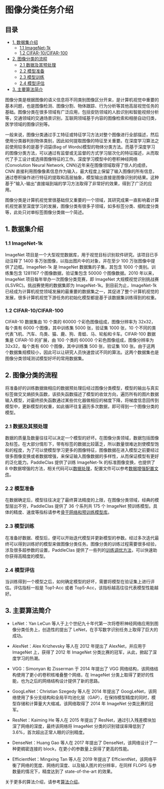 # 图像分类任务介绍


## 目录


- [1. 数据集介绍](#1)
  - [1.1 ImageNet-1k](#1.1)
  - [1.2 CIFAR-10/CIFAR-100](#1.2)
- [2. 图像分类的流程](#2)
  - [2.1 数据及其预处理](#2.1)
  - [2.2 模型准备](#2.2)
  - [2.3 模型训练](#2.3)
  - [2.4 模型评估](#2.4)
- [3. 主要算法简介](#3)

图像分类是根据图像的语义信息将不同类别图像区分开来，是计算机视觉中重要的基本问题，也是图像检测、图像分割、物体跟踪、行为分析等其他高层视觉任务的基础。图像分类在很多领域有广泛应用，包括安防领域的人脸识别和智能视频分析等，交通领域的交通场景识别，互联网领域基于内容的图像检索和相册自动归类，医学领域的图像识别等。

一般来说，图像分类通过手工特征或特征学习方法对整个图像进行全部描述，然后使用分类器判别物体类别，因此如何提取图像的特征至关重要。在深度学习算法之前使用较多的是基于词袋(Bag of Words)模型的物体分类方法。而基于深度学习的图像分类方法，可以通过有监督或无监督的方式学习层次化的特征描述，从而取代了手工设计或选择图像特征的工作。深度学习模型中的卷积神经网络(Convolution Neural Network, CNN)近年来在图像领域取得了惊人的成绩，CNN 直接利用图像像素信息作为输入，最大程度上保留了输入图像的所有信息，通过卷积操作进行特征的提取和高层抽象，模型输出直接是图像识别的结果。这种基于"输入-输出"直接端到端的学习方法取得了非常好的效果，得到了广泛的应用。

图像分类是计算机视觉里很基础但又重要的一个领域，其研究成果一直影响着计算机视觉甚至深度学习的发展，图像分类有很多子领域，如多标签分类、细粒度分类等，此处只对单标签图像分类做一个简述。

<a name="1"></a>
## 1. 数据集介绍

<a name="1.1"></a>
### 1.1 ImageNet-1k

ImageNet 项目是一个大型视觉数据库，用于视觉目标识别软件研究。该项目已手动注释了 1400 多万张图像，以指出图片中的对象，并在至少 100 万张图像中提供了边框。ImageNet-1k 是 ImageNet 数据集的子集，其包含 1000 个类别。训练集包含 1281167 个图像数据，验证集包含 50000 个图像数据。2010 年以来，ImageNet 项目每年举办一次图像分类竞赛，即 ImageNet 大规模视觉识别挑战赛(ILSVRC)。挑战赛使用的数据集即为 ImageNet-1k。到目前为止，ImageNet-1k 已经成为计算机视觉领域发展的最重要的数据集之一，其促进了整个计算机视觉的发展，很多计算机视觉下游任务的初始化模型都是基于该数据集训练得到的权重。

<a name="1.2"></a>
### 1.2 CIFAR-10/CIFAR-100

CIFAR-10 数据集由 10 个类的 60000 个彩色图像组成，图像分辨率为 32x32，每个类有 6000 个图像，其中训练集 5000 张，验证集 1000 张，10 个不同的类代表飞机、汽车、鸟类、猫、鹿、狗、青蛙、马、轮船和卡车。CIFAR-100 数据集是 CIFAR-10 的扩展，由 100 个类的 60000 个彩色图像组成，图像分辨率为 32x32，每个类有 600 个图像，其中训练集 500 张，验证集 100 张。由于这两个数据集规模较小，因此可以让研究人员快速尝试不同的算法。这两个数据集也是图像分类领域测试模型好坏的常用数据集。

<a name="2"></a>
## 2. 图像分类的流程

将准备好的训练数据做相应的数据预处理后经过图像分类模型，模型的输出与真实标签做交叉熵损失函数，该损失函数描述了模型的收敛方向，遍历所有的图片数据输入模型，对最终损失函数通过某些优化器做相应的梯度下降，将梯度信息回传到模型中，更新模型的权重，如此循环往复遍历多次数据，即可得到一个图像分类的模型。

<a name="2.1"></a>
### 2.1 数据及其预处理

数据的质量及数量往往可以决定一个模型的好坏。在图像分类领域，数据包括图像及标签。在大部分情形下，带有标签的数据比较匮乏，所以数量很难达到使模型饱和的程度，为了可以使模型学习更多的图像特征，图像数据在进入模型之前要经过很多图像变换或者数据增强，来保证输入图像数据的多样性，从而保证模型有更好的泛化能力。PaddleClas 提供了训练 ImageNet-1k 的标准图像变换，也提供了 8 中数据增强的方法，相关代码可以[数据处理](../../../ppcls/data/preprocess)，配置文件可以参考[数据增强配置文件](../../../ppcls/configs/ImageNet/DataAugment)。

<a name="2.2"></a>
### 2.2 模型准备

在数据确定后，模型往往决定了最终算法精度的上限，在图像分类领域，经典的模型层出不穷，PaddleClas 提供了 36 个系列共 175 个 ImageNet 预训练模型。具体的精度、速度等指标请参考[骨干网络和预训练模型库](./ImageNet_models.md)。

<a name="2.3"></a>
### 2.3 模型训练

在准备好数据、模型后，便可以开始迭代模型并更新模型的参数。经过多次迭代最终可以得到训练好的模型来做图像分类任务。图像分类的训练过程需要很多经验，涉及很多超参数的设置，PaddleClas 提供了一些列的[训练调优方法](../models/Tricks.md)，可以快速助你获得高精度的模型。

<a name="2.4"></a>
### 2.4 模型评估

当训练得到一个模型之后，如何确定模型的好坏，需要将模型在验证集上进行评估。评估指标一般是 Top1-Acc 或者 Top5-Acc，该指标越高往往代表模型性能越好。

<a name="3"></a>
## 3. 主要算法简介

- LeNet：Yan LeCun 等人于上个世纪九十年代第一次将卷积神经网络应用到图像分类任务上，创造性的提出了 LeNet，在手写数字识别任务上取得了巨大的成功。

- AlexNet：Alex Krizhevsky 等人在 2012 年提出了 AlexNet，并应用于 ImageNet 上，获得了 2012 年 ImageNet 分类比赛的冠军，从此，掀起了深度学习的热潮。

- VGG：Simonyan 和 Zisserman 于 2014 年提出了 VGG 网络结构，该网络结构使用了更小的卷积核堆叠整个网络，在 ImageNet 分类上取得了更好的性能，也为之后的网络结构设计提供了新的思路。

- GoogLeNet：Christian Szegedy 等人在 2014 年提出了 GoogLeNet，该网络使用了多分支结构和全局平均池化层（GAP），在保持模型精度的同时，模型存储和计算量大大缩减。该网络取得了 2014 年 ImageNet 分类比赛的冠军。

- ResNet：Kaiming He 等人在 2015 年提出了 ResNet，通过引入残差模块加深了网络的深度，最终该网络将 ImageNet 分类的识别错误率降低到了 3.6\%，首次超出正常人眼的识别精度。

- DenseNet：Huang Gao 等人在 2017 年提出了 DenseNet，该网络设计了一种更稠密连接的 block，在更小的参数量上获得了更高的性能。

- EfficientNet：Mingxing Tan 等人在 2019 年提出了 EfficientNet，该网络平衡了网络的宽度、网络的深度、以及输入图片的分辨率，在同样 FLOPS 与参数量的情况下，精度达到了 state-of-the-art 的效果。

关于更多的算法介绍，请参考[算法介绍](../models)。
